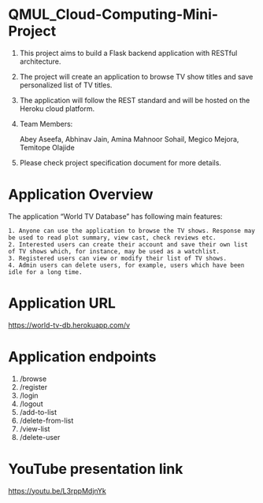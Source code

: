 # QMUL_Cloud-Computing-Mini-Project

1. This project aims to build a Flask backend application with RESTful architecture.
2. The project will create an application to browse TV show titles and save personalized list of TV titles.
3. The application will follow the REST standard and will be hosted on the Heroku cloud platform.
4. Team Members:

      Abey Aseefa, Abhinav Jain, Amina Mahnoor Sohail, Megico Mejora, Temitope Olajide
5. Please check project specification document for more details.

# Application Overview

The application “World TV Database” has following main features:

    1. Anyone can use the application to browse the TV shows. Response may be used to read plot summary, view cast, check reviews etc.
    2. Interested users can create their account and save their own list of TV shows which, for instance, may be used as a watchlist.
    3. Registered users can view or modify their list of TV shows. 
    4. Admin users can delete users, for example, users which have been idle for a long time.

# Application URL

https://world-tv-db.herokuapp.com/v

# Application endpoints

1. /browse
2. /register
3. /login
4. /logout
5. /add-to-list
6. /delete-from-list
7. /view-list
8. /delete-user


# YouTube presentation link

https://youtu.be/L3rppMdjnYk
